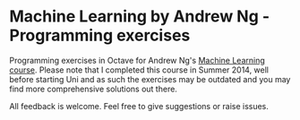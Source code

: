 # Machine Learning by Andrew Ng - Programming exercises

Programming exercises in Octave for Andrew Ng's [Machine Learning course](https://www.coursera.org/learn/machine-learning). Please note that I completed this course in Summer 2014, well before starting Uni and as such the exercises may be outdated and you may find more comprehensive solutions out there.

All feedback is welcome. Feel free to give suggestions or raise issues.
